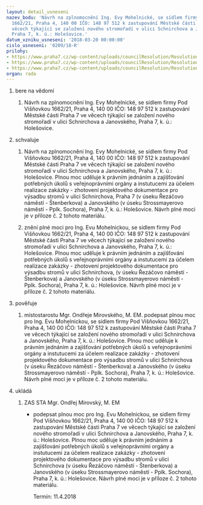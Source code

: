 ```yaml
---
layout: detail_usneseni
nazev_bodu: 'Návrh na zplnomocnění Ing. Evy Mohelnické, se sídlem firmy Pod Višňovkou
  1662/21, Praha 4, 140 00 IČO: 148 97 512 k zastupování Městské části Praha 7 ve
  věcech týkající se založení nového stromořadí v ulici Schnirchova a Janovského,
  Praha 7, k. ú.: Holešovice.'
datum_vzniku_usneseni: '2018-03-20 00:00:00'
cislo_usneseni: '0209/18-R'
prilohy:
- https://www.praha7.cz/wp-content/uploads/councilResolution/Resolutions/27405/export/Duvodova_zprava_Mohelnicka~335961.docx
- https://www.praha7.cz/wp-content/uploads/councilResolution/Resolutions/27405/export/PLNA__MOC_Mohelnicka_zver~335959.doc
- https://www.praha7.cz/wp-content/uploads/councilResolution/Resolutions/27405/export/export~336356.pdf
organ: rada
---
```

<ol id="urzList" class="urzList_view"><li class="urzClass1" id=""><span name="1">bere na vědomí</span><ol class="urzOlClass decimal "><li class="urzClass2" id="" style="text-align: left;"><span><p>Návrh na zplnomocnění Ing. Evy Mohelnické, se sídlem firmy Pod Višňovkou 1662/21, Praha 4, 140 00 IČO: 148 97 512 k zastupování Městské části Praha 7 ve věcech týkající se založení nového stromořadí v ulici Schnirchova a Janovského, Praha 7, k. ú.: Holešovice.</p></span></li></ol></li><li class="urzClass1" id=""><span name="24">schvaluje</span><ol class="urzOlClass decimal "><li class="urzClass2" id="" style="text-align: left;"><span><p>Návrh na zplnomocnění Ing. Evy Mohelnické, se sídlem firmy Pod Višňovkou 1662/21, Praha 4, 140 00 IČO: 148 97 512 k zastupování Městské části Praha 7 ve věcech týkající se založení nového stromořadí v ulici Schnirchova a Janovského, Praha 7, k. ú.: Holešovice. Plnou moc uděluje k právním jednáním a zajišťování potřebných úkolů s veřejnoprávními orgány a instutucemi za účelem realizace zakázky - zhotovení projektového dokumentace pro výsadbu stromů v ulici Schnirchova, Praha 7 (v úseku Řezáčovo náměstí - Štenberkova) a Janovského (v úseku Strossmayerovo náměstí - Pplk. Sochora), Praha 7, k. ú.: Holešovice. Návrh plné moci je v příloze č. 2 tohoto materiálu.</p></span></li><li class="urzClass2" id="" style="text-align: left;"><span><p>znění plné moci pro&nbsp;Ing. Evu Mohelnickou,&nbsp;se sídlem firmy Pod Višňovkou 1662/21, Praha 4, 140 00 IČO: 148 97 512 k zastupování Městské části Praha 7 ve věcech týkající se založení nového stromořadí v ulici Schnirchova a Janovského, Praha 7, k. ú.: Holešovice. Plnou moc uděluje k právním jednáním a zajišťování potřebných úkolů s veřejnoprávními orgány a instutucemi za účelem realizace zakázky - zhotovení projektového dokumentace pro výsadbu stromů v ulici Schnirchova, (v úseku Řezáčovo náměstí - Štenberkova) a Janovského (v úseku Strossmayerovo náměstí - Pplk. Sochora), Praha 7, k. ú.: Holešovice. Návrh plné moci je v příloze č. 2 tohoto materiálu.</p></span></li></ol></li><li class="urzClass1" id=""><span name="16">pověřuje</span><ol class="urzOlClass decimal "><li class="urzClass2" id="" style="text-align: left;"><span><p>místostarostu Mgr. Ondřeje Mirovského, M. EM. podepsat plnou moc pro&nbsp;Ing. Evu Mohelnickou,&nbsp;se sídlem firmy Pod Višňovkou 1662/21, Praha 4, 140 00 IČO: 148 97 512 k zastupování Městské části Praha 7 ve věcech týkající se založení nového stromořadí v ulici Schnirchova a Janovského, Praha 7, k. ú.: Holešovice. Plnou moc uděluje k právním jednáním a zajišťování potřebných úkolů s veřejnoprávními orgány a instutucemi za účelem realizace zakázky - zhotovení projektového dokumentace pro výsadbu stromů v ulici Schnirchova (v úseku Řezáčovo náměstí - Štenberkova) a Janovského (v úseku Strossmayerovo náměstí - Pplk. Sochora), Praha 7, k. ú.: Holešovice. Návrh plné moci je v příloze č. 2 tohoto materiálu.</p></span></li></ol></li><li class="urzClass1" id="urzUkoly"><span name="1">ukládá</span><ol class="urzOlClass"><li class="urzClass2"><span><p>ZAS STA Mgr. Ondřej Mirovský, M. EM</p></span><ul class="urzUlClass"><li class="urzClass3"><span><p>podepsat plnou moc pro Ing. Evu Mohelnickou, se sídlem firmy Pod Višňovkou 1662/21, Praha 4, 140 00 IČO: 148 97 512 k zastupování Městské části Praha 7 ve věcech týkající se založení nového stromořadí v ulici Schnirchova a Janovského, Praha 7, k. ú.: Holešovice. Plnou moc uděluje k právním jednáním a zajišťování potřebných úkolů s veřejnoprávními orgány a instutucemi za účelem realizace zakázky - zhotovení projektového dokumentace pro výsadbu stromů v ulici Schnirchova (v úseku Řezáčovo náměstí - Štenberkova) a Janovského (v úseku Strossmayerovo náměstí - Pplk. Sochora), Praha 7, k. ú.: Holešovice. Návrh plné moci je v příloze č. 2 tohoto materiálu.</p></span><span class="urzUkolTermin">  Termín:&nbsp;11.4.2018</span></li></ul></li></ol></li></ol>